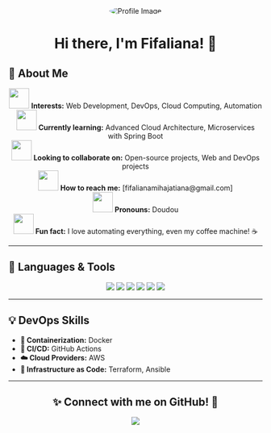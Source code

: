 <div align="center">
  <img src="[img190](https://drive.google.com/file/d/1o9bEao1Oql7zvbBn0FRCXkt65ibSLLLI/view?usp=sharing)?text=👋" alt="Profile Image" style="border-radius: 50%;">
  <h1>Hi there, I'm Fifaliana! 🚀</h1>
</div>


## 🌟 About Me
<div align="center">
  <img src="https://img.icons8.com/fluency/48/000000/code.png" width="40" /> 
  <b>Interests:</b> Web Development, DevOps, Cloud Computing, Automation  
</div>

<div align="center">
  <img src="https://img.icons8.com/fluency/48/000000/learning.png" width="40" />
  <b>Currently learning:</b> Advanced Cloud Architecture, Microservices with Spring Boot  
</div>

<div align="center">
  <img src="https://img.icons8.com/fluency/48/000000/teamwork.png" width="40" />
  <b>Looking to collaborate on:</b> Open-source projects, Web and DevOps projects  
</div>

<div align="center">
  <img src="https://img.icons8.com/fluency/48/000000/mail.png" width="40" />
  <b>How to reach me:</b> [fifalianamihajatiana@gmail.com]  
</div>

<div align="center">
  <img src="https://img.icons8.com/fluency/48/000000/gender.png" width="40" />
  <b>Pronouns:</b> Doudou
</div>

<div align="center">
  <img src="https://img.icons8.com/fluency/48/000000/idea.png" width="40" />
  <b>Fun fact:</b> I love automating everything, even my coffee machine! ☕  
</div>

---

## 🚀 Languages & Tools
<p align="center">
  <img src="https://img.shields.io/badge/JavaScript-F7DF1E?style=for-the-badge&logo=javascript&logoColor=black" />
  <img src="https://img.shields.io/badge/TypeScript-3178C6?style=for-the-badge&logo=typescript&logoColor=white" />
  <img src="https://img.shields.io/badge/Spring%20Boot-6DB33F?style=for-the-badge&logo=spring-boot&logoColor=white" />
  <img src="https://img.shields.io/badge/Python-3776AB?style=for-the-badge&logo=python&logoColor=white" />
  <img src="https://img.shields.io/badge/C-00599C?style=for-the-badge&logo=c&logoColor=white" />
  <img src="https://img.shields.io/badge/Shell_Script-4EAA25?style=for-the-badge&logo=gnu-bash&logoColor=white" />
</p>

---

## 💡 DevOps Skills
- **🔧 Containerization:** Docker
- **🚀 CI/CD:** GitHub Actions
- **☁️ Cloud Providers:** AWS
- **📜 Infrastructure as Code:** Terraform, Ansible  

---

<h2 align="center">✨ Connect with me on GitHub! 🚀</h2>
<p align="center">
  <a href="https://github.com/MihajaFi">
    <img src="https://img.shields.io/badge/GitHub-181717?style=for-the-badge&logo=github&logoColor=white" />
  </a>
</p>
